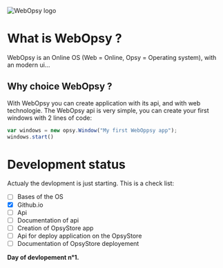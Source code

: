 ![WebOpsy logo](https://i.imgur.com/pHkoSpz.png)

# What is WebOpsy ?
WebOpsy is an Online OS (Web = Online, Opsy = Operating system), with an modern ui...
## Why choice WebOpsy ? 
With WebOpsy you can create application with its api, and with web technologie.
The WebOpsy api is very simple, you can create your first windows with 2 lines of code:
```javascript
var windows = new opsy.Window("My first WebOppsy app");
windows.start()
```

# Development status
Actualy the devlopment is just starting.
This is a check list:
- [ ] Bases of the OS
- [X] Github.io
- [ ] Api
- [ ] Documentation of api
- [ ] Creation of OpsyStore app
- [ ] Api for deploy application on the OpsyStore
- [ ] Documentation of OpsyStore deployement

**Day of devlopement n°1.**
